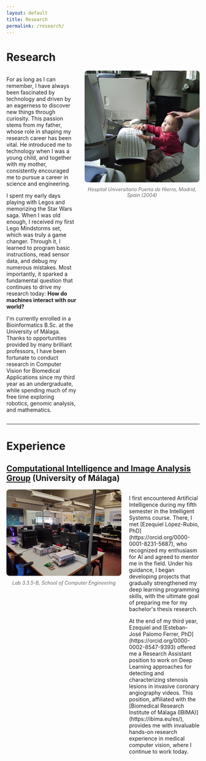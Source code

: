 ```yaml
---
layout: default
title: Research
permalink: /research/
---
```


# Research

<div style="display: flex; align-items: flex-start; gap: 20px;">
  <div style="flex: 1;">
    <p>
      For as long as I can remember, I have always been fascinated by technology and driven by an eagerness to discover new things through curiosity. This passion stems from my father, whose role in shaping my research career has been vital. He introduced me to technology when I was a young child, and together with my mother, consistently encouraged me to pursue a career in science and engineering.
    </p>
    <p>
      I spent my early days playing with Legos and memorizing the Star Wars saga. When I was old enough, I received my first Lego Mindstorms set, which was truly a game changer. Through it, I learned to program basic instructions, read sensor data, and debug my numerous mistakes. Most importantly, it sparked a fundamental question that continues to drive my research today: <b>How do machines interact with our world?</b>
    </p>
    <p>
      I'm currently enrolled in a Bioinformatics B.Sc. at the University of Málaga. Thanks to opportunities provided by many brilliant professors, I have been fortunate to conduct research in Computer Vision for Biomedical Applications since my third year as an undergraduate, while spending much of my free time exploring robotics, genomic analysis, and mathematics.
    </p>
    
  </div>
  <div style="flex: 0 0 300px;">
    <figure style="margin: 0;">
      <img src="/images/research/little_me.jpeg" alt="Research workspace" style="width: 100%; height: auto; border-radius: 8px;">
      <figcaption style="margin-top: 8px; font-size: 0.9em; color: #666; text-align: center; font-style: italic;">
        Hospital Universitario Puerta de Hierro, Madrid, Spain (2004)
      </figcaption>
    </figure>
  </div>
</div>

---

# Experience 

## [Computational Intelligence and Image Analysis Group](https://ibima.eu/es/project/f-02/) (University of Málaga)


<div style="display: flex; align-items: flex-start; gap: 20px;">
  <div style="flex: 0 0 300px;">
    <figure style="margin: 0;">
      <img src="/images/research/icai.jpeg" alt="Description of image" style="width: 100%; height: auto; border-radius: 8px;">
      <figcaption style="margin-top: 8px; font-size: 0.9em; color: #666; text-align: center; font-style: italic;">
        Lab 3.3.5-B, School of Computer Engineering
      </figcaption>
    </figure>
  </div>
  <div style="flex: 1;">
    <p>
      I first encountered Artificial Intelligence during my fifth semester in the Intelligent Systems course. There, I met [Ezequiel López-Rubio, PhD](https://orcid.org/0000-0001-8231-5687), who recognized my enthusiasm for AI and agreed to mentor me in the field. Under his guidance, I began developing projects that gradually strengthened my deep learning programming skills, with the ultimate goal of preparing me for my bachelor's thesis research.
    </p>
    <p>
      At the end of my third year, Ezequiel and [Esteban-José Palomo Ferrer, PhD](https://orcid.org/0000-0002-8547-9393) offered me a Research Assistant position to work on Deep Learning approaches for detecting and characterizing stenosis lesions in invasive coronary angiography videos. This position, affiliated with the [Biomedical Research Institute of Málaga (IBIMA)](https://ibima.eu/es/), provides me with invaluable hands-on research experience in medical computer vision, where I continue to work today.
    </p>

  </div>
</div>


